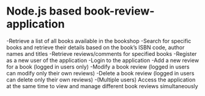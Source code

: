 # Node.js based book-review-application
-Retrieve a list of all books available in the bookshop
-Search for specific books and retrieve their details based on the book’s ISBN code, author names and titles
-Retrieve reviews/comments for specified books
-Register as a new user of the application
-Login to the application
-Add a new review for a book (logged in users only)
-Modify a book review (logged in users can modify only their own reviews)
-Delete a book review (logged in users can delete only their own reviews)
-(Multiple users) Access the application at the same time to view and manage different book reviews simultaneously
